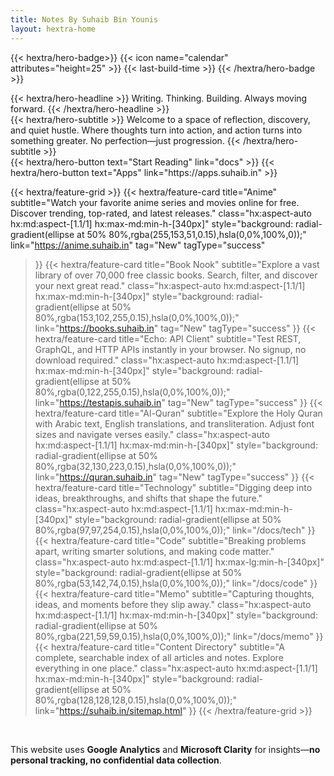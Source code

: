```yaml
---
title: Notes By Suhaib Bin Younis
layout: hextra-home
---
```


{{< hextra/hero-badge>}}
{{< icon name="calendar" attributes="height=25" >}}
    {{< last-build-time >}}
{{< /hextra/hero-badge >}}

<div class="hx-mt-6 hx-mb-6">
{{< hextra/hero-headline >}}
  Writing. Thinking. Building. Always moving forward.
{{< /hextra/hero-headline >}}
</div>

<div class="hx-mb-12">
{{< hextra/hero-subtitle >}}
  Welcome to a space of reflection, discovery, and quiet hustle.  
  Where thoughts turn into action, and action turns into something greater.  
  No perfection—just progression.  
{{< /hextra/hero-subtitle >}}
</div>

<div class="hx-mb-6"> 
{{< hextra/hero-button text="Start Reading" link="docs" >}} 
{{< hextra/hero-button text="Apps" link="https://apps.suhaib.in" >}} 
</div>


{{< hextra/feature-grid >}}
  {{< hextra/feature-card
    title="Anime"
    subtitle="Watch your favorite anime series and movies online for free. Discover trending, top-rated, and latest releases."
    class="hx:aspect-auto hx:md:aspect-[1.1/1] hx:max-md:min-h-[340px]"
    style="background: radial-gradient(ellipse at 50% 80%,rgba(255,153,51,0.15),hsla(0,0%,100%,0));"
    link="https://anime.suhaib.in"
    tag="New"
    tagType="success"
  >}}
  {{< hextra/feature-card
    title="Book Nook"
    subtitle="Explore a vast library of over 70,000 free classic books. Search, filter, and discover your next great read."
    class="hx:aspect-auto hx:md:aspect-[1.1/1] hx:max-md:min-h-[340px]"
    style="background: radial-gradient(ellipse at 50% 80%,rgba(153,102,255,0.15),hsla(0,0%,100%,0));"
    link="https://books.suhaib.in"
    tag="New"
    tagType="success"
  >}}
  {{< hextra/feature-card
    title="Echo: API Client"
    subtitle="Test REST, GraphQL, and HTTP APIs instantly in your browser. No signup, no download required."
    class="hx:aspect-auto hx:md:aspect-[1.1/1] hx:max-md:min-h-[340px]"
    style="background: radial-gradient(ellipse at 50% 80%,rgba(0,122,255,0.15),hsla(0,0%,100%,0));"
    link="https://testapis.suhaib.in"
    tag="New"
    tagType="success"
  >}}
  {{< hextra/feature-card
    title="Al-Quran"
    subtitle="Explore the Holy Quran with Arabic text, English translations, and transliteration. Adjust font sizes and navigate verses easily."
    class="hx:aspect-auto hx:md:aspect-[1.1/1] hx:max-md:min-h-[340px]"
    style="background: radial-gradient(ellipse at 50% 80%,rgba(32,130,223,0.15),hsla(0,0%,100%,0));"
    link="https://quran.suhaib.in"
    tag="New"
    tagType="success"
  >}}
  {{< hextra/feature-card
    title="Technology"
    subtitle="Digging deep into ideas, breakthroughs, and shifts that shape the future."
    class="hx:aspect-auto hx:md:aspect-[1.1/1] hx:max-md:min-h-[340px]"
    style="background: radial-gradient(ellipse at 50% 80%,rgba(97,97,254,0.15),hsla(0,0%,100%,0));"
    link="/docs/tech"
  >}}
  {{< hextra/feature-card
    title="Code"
    subtitle="Breaking problems apart, writing smarter solutions, and making code matter."
    class="hx:aspect-auto hx:md:aspect-[1.1/1] hx:max-lg:min-h-[340px]"
    style="background: radial-gradient(ellipse at 50% 80%,rgba(53,142,74,0.15),hsla(0,0%,100%,0));"
    link="/docs/code"
  >}}
  {{< hextra/feature-card
    title="Memo"
    subtitle="Capturing thoughts, ideas, and moments before they slip away."
    class="hx:aspect-auto hx:md:aspect-[1.1/1] hx:max-md:min-h-[340px]"
    style="background: radial-gradient(ellipse at 50% 80%,rgba(221,59,59,0.15),hsla(0,0%,100%,0));"
    link="/docs/memo"
  >}}
{{< hextra/feature-card
    title="Content Directory"
    subtitle="A complete, searchable index of all articles and notes. Explore everything in one place."
    class="hx:aspect-auto hx:md:aspect-[1.1/1] hx:max-md:min-h-[340px]"
    style="background: radial-gradient(ellipse at 50% 80%,rgba(128,128,128,0.15),hsla(0,0%,100%,0));"
    link="https://suhaib.in/sitemap.html"
  >}}
{{< /hextra/feature-grid >}}

<br>

This website uses **Google Analytics** and **Microsoft Clarity** for insights—**no personal tracking, no confidential data collection**.